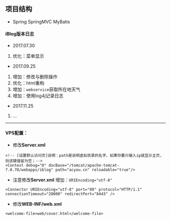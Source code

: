 ## 项目结构
- Spring SpringMVC MyBatis 


#### iBlog版本日志

- 2017.07.30

1. 优化：菜单显示

- 2017.09.25

1. 增加：修改与删除操作
2. 优化：html重构
3. 增加：`webservice`获取所在地天气
4. 增加：使用log4j记录日志

- 2017.11.25

1. ...

---

#### VPS配置：

-	修改**Server.xml**
```
<!-- [设置默认访问页]说明：path是说明虚拟目录的名字，如果你要只输入ip就显示主页，则该键值留为空；-->
<Context debug="0" docBase="/tomcat/apache-tomcat-7.0.78/webapps/iblog" path="acyou.cn" reloadable="true"/>
```
-	注意修改**Server.xml** 增加：`URIEncoding="utf-8"`
```
<Connector URIEncoding="utf-8" port="80" protocol="HTTP/1.1" connectionTimeout="20000" redirectPort="8443" />
```
-	修改**WEB-INF/web.xml**
```
<welcome-file>web/cover.html</welcome-file>
```





